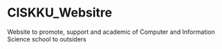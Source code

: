 # CISKKU_Websitre
Website to promote, support and academic of Computer and Information Science school to outsiders
